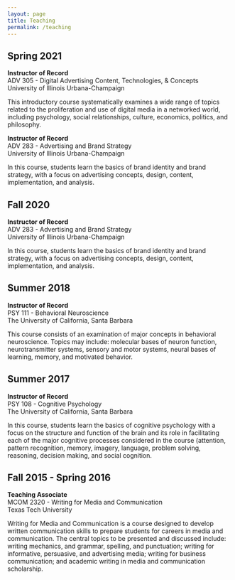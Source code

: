 ```yaml
---
layout: page
title: Teaching
permalink: /teaching
---
```


## Spring 2021

**Instructor of Record** <br>
ADV 305 - Digital Advertising Content, Technologies, & Concepts <br>
University of Illinois Urbana-Champaign

This introductory course systematically examines a wide range of topics related to the proliferation and use of digital media in a networked world, including psychology, social relationships, culture, economics, politics, and philosophy.

**Instructor of Record** <br>
ADV 283 - Advertising and Brand Strategy <br>
University of Illinois Urbana-Champaign

In this course, students learn the basics of brand identity and brand strategy, with a focus on advertising concepts, design, content, implementation, and analysis.

## Fall 2020

**Instructor of Record** <br>
ADV 283 - Advertising and Brand Strategy <br>
University of Illinois Urbana-Champaign

In this course, students learn the basics of brand identity and brand strategy, with a focus on advertising concepts, design, content, implementation, and analysis.

## Summer 2018

**Instructor of Record** <br>
PSY 111 - Behavioral Neuroscience <br>
The University of California, Santa Barbara

This course consists of an examination of major concepts in behavioral neuroscience. Topics may include: molecular bases of neuron function, neurotransmitter systems, sensory and motor systems, neural bases of learning, memory, and motivated behavior.

## Summer 2017

**Instructor of Record** <br>
PSY 108 - Cognitive Psychology <br>
The University of California, Santa Barbara <br>

In this course, students learn the basics of cognitive psychology with a focus on the structure and function of the brain and its role in facilitating each of the major cognitive processes considered in the course (attention, pattern recognition, memory, imagery, language, problem solving, reasoning, decision making, and social cognition.

## Fall 2015 - Spring 2016

**Teaching Associate** <br>
MCOM 2320 - Writing for Media and Communication <br>
Texas Tech University

Writing for Media and Communication is a course designed to develop written communication skills to prepare students for careers in media and communication. The central topics to be presented and discussed include: writing mechanics, and grammar, spelling, and punctuation; writing for informative, persuasive, and advertising media; writing for business communication; and academic writing in media and communication scholarship.
